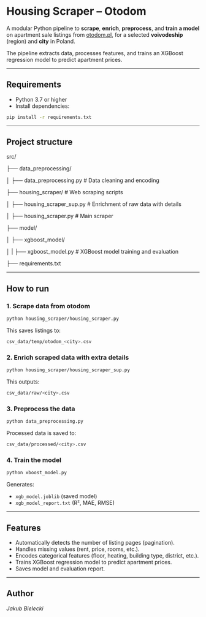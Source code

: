 # Housing Scraper – Otodom

A modular Python pipeline to **scrape**, **enrich**, **preprocess**, and **train a model** on apartment sale listings from [otodom.pl](https://www.otodom.pl), for a selected **voivodeship** (region) and **city** in Poland.

The pipeline extracts data, processes features, and trains an XGBoost regression model to predict apartment prices.

---

## Requirements

- Python 3.7 or higher
- Install dependencies:

```bash
pip install -r requirements.txt
```

---

## Project structure

src/

├── data_preprocessing/

│   ├── data_preprocessing.py     # Data cleaning and encoding

├── housing_scraper/              # Web scraping scripts

│   ├── housing_scraper_sup.py    # Enrichment of raw data with details

│   ├── housing_scraper.py        # Main scraper

├── model/

│   ├── xgboost_model/

│   |  ├── xgboost_model.py       # XGBoost model training and evaluation

├── requirements.txt

---

## How to run

### 1. Scrape data from otodom
```bash
python housing_scraper/housing_scraper.py
```

This saves listings to:
```bash
csv_data/temp/otodom_<city>.csv
```

### 2. Enrich scraped data with extra details
```bash
python housing_scraper/housing_scraper_sup.py
```

This outputs:
```bash
csv_data/raw/<city>.csv
```

### 3. Preprocess the data
```bash
python data_preprocessing.py
```

Processed data is saved to:
```bash
csv_data/processed/<city>.csv
```

### 4. Train the model
```bash
python xboost_model.py
```

Generates:
- `xgb_model.joblib` (saved model)
- `xgb_model_report.txt` (R², MAE, RMSE)

---

## Features
- Automatically detects the number of listing pages (pagination).
- Handles missing values (rent, price, rooms, etc.).
- Encodes categorical features (floor, heating, building type, district, etc.).
- Trains XGBoost regression model to predict apartment prices.
- Saves model and evaluation report.

---

## Author
*Jakub Bielecki*
